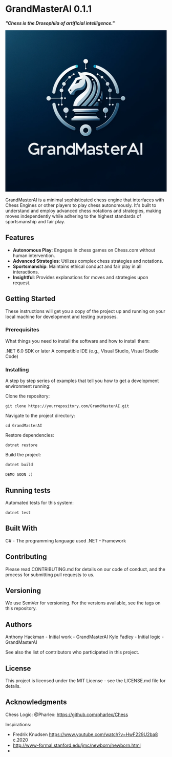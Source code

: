 # GrandMasterAI 0.1.1

***"Chess is the Drosophila of artificial intelligence."***

![GrandMasterAI Logo](./GrandLogo.png)

GrandMasterAI is a minimal sophisticated chess engine that interfaces with Chess Engines or other players to play chess autonomously. It's built to understand and employ advanced chess notations and strategies, making moves independently while adhering to the highest standards of sportsmanship and fair play.

## Features

- **Autonomous Play**: Engages in chess games on Chess.com without human intervention.
- **Advanced Strategies**: Utilizes complex chess strategies and notations.
- **Sportsmanship**: Maintains ethical conduct and fair play in all interactions.
- **Insightful**: Provides explanations for moves and strategies upon request.

## Getting Started

These instructions will get you a copy of the project up and running on your local machine for development and testing purposes.

### Prerequisites

What things you need to install the software and how to install them:

.NET 6.0 SDK or later
A compatible IDE (e.g., Visual Studio, Visual Studio Code)

### Installing

A step by step series of examples that tell you how to get a development environment running:

Clone the repository:
```
git clone https://yourrepository.com/GrandMasterAI.git
```
Navigate to the project directory:
```
cd GrandMasterAI
```
Restore dependencies:
```
dotnet restore
```
Build the project:
```
dotnet build
```

`DEMO SOON :)`

## Running tests

Automated tests for this system:
```
dotnet test
```
## Built With

C# - The programming language used
.NET - Framework

## Contributing

Please read CONTRIBUTING.md for details on our code of conduct, and the process for submitting pull requests to us.

## Versioning

We use SemVer for versioning. For the versions available, see the tags on this repository.

## Authors

Anthony Hackman - Initial work - GrandMasterAI
Kyle Fadley - Initial logic - GrandMasterAI

See also the list of contributors who participated in this project.

## License

This project is licensed under the MIT License - see the LICENSE.md file for details.

## Acknowledgments


Chess Logic:
@Pharlex: https://github.com/pharlex/Chess

Inspirations:
- Fredrik Knudsen https://www.youtube.com/watch?v=HwF229U2ba8 c.2020
- http://www-formal.stanford.edu/jmc/newborn/newborn.html
- 
